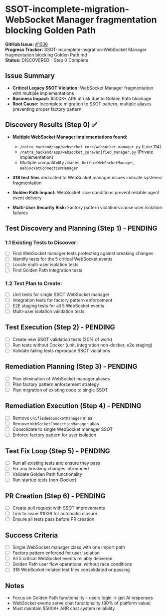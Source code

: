 # SSOT-incomplete-migration-WebSocket Manager fragmentation blocking Golden Path

**GitHub Issue:** [#1036](https://github.com/netra-systems/netra-apex/issues/1036)  
**Progress Tracker:** SSOT-incomplete-migration-WebSocket Manager fragmentation blocking Golden Path.md  
**Status:** DISCOVERED - Step 0 Complete

## Issue Summary
- **Critical Legacy SSOT Violation:** WebSocket Manager fragmentation with multiple implementations
- **Business Impact:** $500K+ ARR at risk due to Golden Path blockage
- **Root Cause:** Incomplete migration to SSOT pattern, multiple aliases preventing proper factory pattern

## Discovery Results (Step 0) ✅
- **Multiple WebSocket Manager implementations found:**
  - `/netra_backend/app/websocket_core/websocket_manager.py` (Line 114)
  - `/netra_backend/app/websocket_core/unified_manager.py` (Private implementation)
  - Multiple compatibility aliases: `UnifiedWebSocketManager`, `WebSocketConnectionManager`

- **318 test files** dedicated to WebSocket manager issues indicate systemic fragmentation
- **Golden Path Impact:** WebSocket race conditions prevent reliable agent event delivery
- **Multi-User Security Risk:** Factory pattern violations cause user isolation failures

## Test Discovery and Planning (Step 1) - PENDING
### 1.1 Existing Tests to Discover:
- [ ] Find WebSocket manager tests protecting against breaking changes
- [ ] Identify tests for the 5 critical WebSocket events
- [ ] Locate multi-user isolation tests
- [ ] Find Golden Path integration tests

### 1.2 Test Plan to Create:
- [ ] Unit tests for single SSOT WebSocket manager
- [ ] Integration tests for factory pattern enforcement  
- [ ] E2E staging tests for all 5 WebSocket events
- [ ] Multi-user isolation validation tests

## Test Execution (Step 2) - PENDING
- [ ] Create new SSOT validation tests (20% of work)
- [ ] Run tests without Docker (unit, integration non-docker, e2e staging)
- [ ] Validate failing tests reproduce SSOT violations

## Remediation Planning (Step 3) - PENDING
- [ ] Plan elimination of WebSocket manager aliases
- [ ] Plan factory pattern enforcement strategy
- [ ] Plan migration of existing code to single SSOT

## Remediation Execution (Step 4) - PENDING
- [ ] Remove `UnifiedWebSocketManager` alias
- [ ] Remove `WebSocketConnectionManager` alias
- [ ] Consolidate to single WebSocket manager SSOT
- [ ] Enforce factory pattern for user isolation

## Test Fix Loop (Step 5) - PENDING
- [ ] Run all existing tests and ensure they pass
- [ ] Fix any breaking changes introduced
- [ ] Validate Golden Path functionality
- [ ] Run startup tests (non-Docker)

## PR Creation (Step 6) - PENDING
- [ ] Create pull request with SSOT improvements
- [ ] Link to issue #1036 for automatic closure
- [ ] Ensure all tests pass before PR creation

## Success Criteria
- [ ] Single WebSocket manager class with one import path
- [ ] Factory pattern enforced for user isolation  
- [ ] All 5 critical WebSocket events reliably delivered
- [ ] Golden Path user flow operational without race conditions
- [ ] 318 WebSocket-related test files consolidated or passing

## Notes
- Focus on Golden Path functionality - users login → get AI responses
- WebSocket events serve chat functionality (90% of platform value)
- Must maintain $500K+ ARR chat system reliability